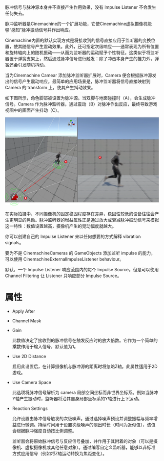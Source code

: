 脉冲信号与脉冲源本身并不直接产生作用效果，没有 Impulse Listener 不会发生任何失去。

脉冲监听器是Cinemachine的一个扩展功能，它使Cinemachine虚拟摄像机能够“感知”脉冲振动信号并作出响应。

Cinemachine内置的默认实现方式是将接收到的信号直接应用于监听器的变换位置，使其随信号产生震动效果。此外，还可指定次级响应——通常表现为所有位置和旋转轴向上的随机振动——从而为监听器的运动赋予个性特征。这类似于将监听器置于弹簧支架上，然后通过脉冲信号进行触发：除了冲击本身产生的推力外，弹簧还会引发随机抖动。

当为Cinemachine Camear 添加脉冲监听器扩展时，Camera 便会根据脉冲源发出的信号产生震动响应。最简单的应用场景是，脉冲监听器将信号直接映射到 Camera 的 transform 上，使其产生抖动效果。

如下图所示，角色脚部被设置为脉冲源。当双脚与地面碰撞时（A），会生成脉冲信号。Camera 作为脉冲监听器，通过震动（B）对脉冲作出反应，最终导致游戏视图中的画面产生抖动（C）。

![ImpulseOverview](../../Images/ImpulseOverview.png)

在实际拍摄中，不同摄像机的固定稳固程度存在差异，稳固性较低的设备往往会产生更明显的晃动。脉冲监听器的增益属性正是通过放大或衰减脉冲振动信号来模拟这一特性：数值设置越高，摄像机产生的晃动幅度就越大。

你可以创建自己的 Impulse Listener 来以任何想要的方式解释 vibration signals。

要为不是 CinemachineCameras 的 GameObjects 添加监听 impulse 的能力，可以使用 CinemachineExternalImpulseListener behaviour。

默认，一个 Impulse Listener 响应范围内的每个 Impulse Source，但是可以使用 Channel Filtering 让 Listener 只响应部分 Impulse Source。

# 属性

- Apply After

- Channel Mask

- Gain

  此数值决定了接收到的脉冲信号在触发反应时的放大倍数。它作为一个简单的乘数作用于输入信号，默认值为1。

- Use 2D Distance

  启用此设置后，在计算摄像机与脉冲源的距离时将忽略Z轴。此属性适用于2D游戏。

- Use Camera Space

  此选项将脉冲信号解析为 camera 局部空间坐标而非世界坐标系。例如当脉冲Y轴产生振动时，监听器将沿其自身局部坐标系的Y轴进行上下运动。

- Reaction Settings

  允许设置由脉冲信号触发的次级噪声。通过选择噪声预设并调整振幅与频率增益进行微调。持续时间用于设置次级噪声的淡出时长（时间为近似值），该值会根据脉冲强度自动按比例调整。

  监听器会将原始脉冲信号与反应信号叠加，并作用于其附着的对象（可以是摄像机、虚拟摄像机或其他任意对象）。通过编写自定义监听器，能够以非标准方式应用信号（例如将Z轴运动转换为焦距变化）。





